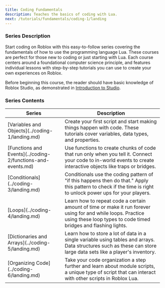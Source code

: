 ```yaml
---
title: Coding Fundamentals
description: Teaches the basics of coding with Lua.
next: /tutorials/fundamentals/coding-1/landing
---
```


### Series Description

Start coding on Roblox with this easy-to-follow series covering the fundamentals of how to use the programming language Lua. These courses are perfect for those new to coding or just starting with Lua. Each course centers around a foundational computer science principle, and features individual lessons with step-by-step tutorials you can use to create your own experiences on Roblox.

Before beginning this course, the reader should have basic knowledge of Roblox Studio, as demonstrated in [Introduction to Studio](../../first-experience/index.md).

### Series Contents

<table>
<thead>
   <tr>
    <th>Series</th>
    <th>Description</th>
   </tr>
</thead>
<tbody>
   <tr>
    <td>[Variables and Objects](../coding-1/landing.md)</td>
    <td> Create your first script and start making things happen with code. These tutorials cover variables, data types, and properties.</td>
   </tr>
   <tr>
    <td>[Functions and Events](../coding-2/functions-and-events.md)</td>
    <td>Use functions to create chunks of code that run only when you tell it. Connect your code to in-world events to create interactive objects like traps or bridges.</td>
   </tr>
   <tr>
   <td>[Conditionals](../coding-3/landing.md)</td>
    <td>Conditionals use the coding pattern of "if this happens then do that." Apply this pattern to check if the time is right to unlock power ups for your players.</td>
   </tr>
   <tr>
   <td>[Loops](../coding-4/landing.md)</td>
    <td>Learn how to repeat code a certain amount of time or make it run forever using for and while loops. Practice using these loop types to code timed bridges and flashing lights.</td>
   </tr>
   <tr>
   <td>[Dictionaries and Arrays](../coding-5/landing.md)</td>
    <td>Learn how to store a lot of data in a single variable using tables and arrays. Data structures such as these can store large data sets like a player's inventory.</td>
   </tr>
   <tr>
   <td>[Organizing Code](../coding-6/landing.md)</td>
    <td>Take your code organization a step further and learn about module scripts, a unique type of script that can interact with other scripts in Roblox Lua.</td>
   </tr>
</tbody>
</table>
